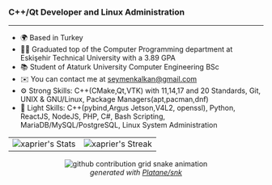 ### C++/Qt Developer and Linux Administration
----------------------------------
*   🌍  Based in Turkey
*   👨‍🎓  Graduated top of the Computer Programming department at Eskişehir Technical University with a 3.89 GPA
*   📚  Student of Ataturk University Computer Engineering BSc
*   ✉️  You can contact me at [seymenkalkan@gmail.com](mailto:seymenkalkan@gmail.com)
*   ⚙️  Strong Skills: C++(CMake,Qt,VTK) with 11,14,17 and 20 Standards, Git, UNIX & GNU/Linux, Package Managers(apt,pacman,dnf)
*   📌  Light Skills: C++(pybind,Argus Jetson,V4L2, openssl), Python, ReactJS, NodeJS, PHP, C#, Bash Scripting, MariaDB/MySQL/PostgreSQL, Linux System Administration

<table>
  <tr>
    <td>
      <img src="https://github-readme-stats.vercel.app/api?username=xaprier&theme=gruvbox&show_icons=true&hide_border=false&count_private=true" alt="xaprier's Stats">
    </td>
    <td>
      <img src="https://github-readme-streak-stats.herokuapp.com/?user=xaprier&theme=gruvbox&hide_border=false" alt="xaprier's Streak">
    </td>
  </tr>
</table>

<p align="center">
  <picture>
    <source media="(prefers-color-scheme: dark)" srcset="https://raw.githubusercontent.com/xaprier/snk-on-contrib-graph/refs/heads/output/github-contribution-grid-snake-dark.svg">
    <source media="(prefers-color-scheme: light)" srcset="https://raw.githubusercontent.com/xaprier/snk-on-contrib-graph/refs/head/output/github-contribution-grid-snake.svg">
    <img alt="github contribution grid snake animation" src="https://raw.githubusercontent.com/xaprier/snk-on-contrib-graph/refs/head/output/github-contribution-grid-snake.svg">
  </picture>
  <br/>
  <i>generated with <a href="https://github.com/Platane/snk" target="_blank">Platane/snk</a></i>
</p>
